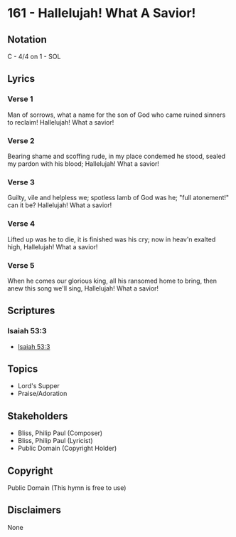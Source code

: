 # 161 - Hallelujah! What A Savior!

## Notation

C - 4/4 on 1 - SOL

## Lyrics

### Verse 1

Man of sorrows, what a name for the son of God who came ruined sinners to reclaim! Hallelujah! What a savior!

### Verse 2

Bearing shame and scoffing rude, in my place condemed he stood, sealed my pardon with his blood; Hallelujah! What a savior!

### Verse 3

Guilty, vile and helpless we; spotless lamb of God was he; "full atonement!" can it be? Hallelujah! What a savior!

### Verse 4

Lifted up was he to die, it is finished was his cry; now in heav'n exalted high, Hallelujah! What a savior!

### Verse 5

When he comes our glorious king, all his ransomed home to bring, then anew this song we'll sing, Hallelujah! What a savior!


## Scriptures

### Isaiah 53:3

- [Isaiah 53:3](https://www.biblegateway.com/passage/?search=Isaiah%2053%3A3)


## Topics

- Lord's Supper
- Praise/Adoration

## Stakeholders

- Bliss, Philip Paul (Composer)
- Bliss, Philip Paul (Lyricist)
- Public Domain (Copyright Holder)

## Copyright

Public Domain
(This hymn is free to use)

## Disclaimers

None

